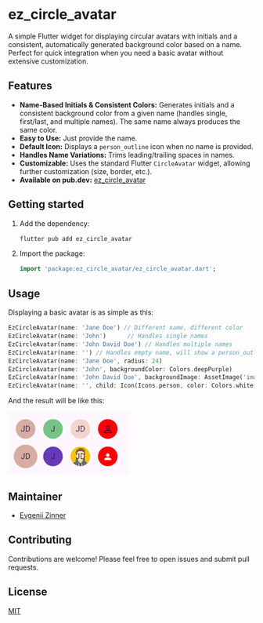 # ez_circle_avatar

A simple Flutter widget for displaying circular avatars with initials and a consistent, 
automatically generated background color based on a name.  
Perfect for quick integration when you need a basic avatar without extensive customization.

## Features

*   **Name-Based Initials & Consistent Colors:** Generates initials and a consistent background color from a given name (handles single, first/last, and multiple names).  The same name always produces the same color.
*   **Easy to Use:** Just provide the name.
*   **Default Icon:** Displays a `person_outline` icon when no name is provided.
*   **Handles Name Variations:** Trims leading/trailing spaces in names.
*   **Customizable:** Uses the standard Flutter `CircleAvatar` widget, allowing further customization (size, border, etc.).
*   **Available on pub.dev:** [ez_circle_avatar](https://pub.dev/packages/ez_circle_avatar)

## Getting started

1.  Add the dependency:

    ```bash
    flutter pub add ez_circle_avatar
    ```

2.  Import the package:

    ```dart
    import 'package:ez_circle_avatar/ez_circle_avatar.dart';
    ```

## Usage

Displaying a basic avatar is as simple as this:

```dart
EzCircleAvatar(name: 'Jane Doe') // Different name, different color
EzCircleAvatar(name: 'John')      // Handles single names
EzCircleAvatar(name: 'John David Doe') // Handles multiple names
EzCircleAvatar(name: '') // Handles empty name, will show a person_outline icon
EzCircleAvatar(name: 'Jane Doe', radius: 24)
EzCircleAvatar(name: 'John', backgroundColor: Colors.deepPurple)
EzCircleAvatar(name: 'John David Doe', backgroundImage: AssetImage('images/image.png'))
EzCircleAvatar(name: '', child: Icon(Icons.person, color: Colors.white, size: 20)))
```

And the result will be like this:

![Showcase of ez_circle_avatar](https://github.com/Evgenii-Zinner/ez-circle-avatar/blob/63353fe9b559bf4e7f63f8566c838fe442c58295/images/ez_circle_avatar_showcase.png)

## Maintainer

*   [Evgenii Zinner](https://github.com/Evgenii-Zinner)

## Contributing

Contributions are welcome! Please feel free to open issues and submit pull requests.

## License

[MIT](LICENSE)